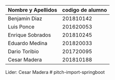 | Nombre y Apellidos | codigo de alumno |
|-|-|
|Benjamin Diaz | 201810142 |
|Luis Ponce	| 201620053 |
|Enrique Sobrados | 201810245 |
| Eduardo Medina| 201820033 |
| Dario Toribio| 201720095 |
| Cesar Madera| 201810188 |
Lider: Cesar Madera # pitch-import-springboot
